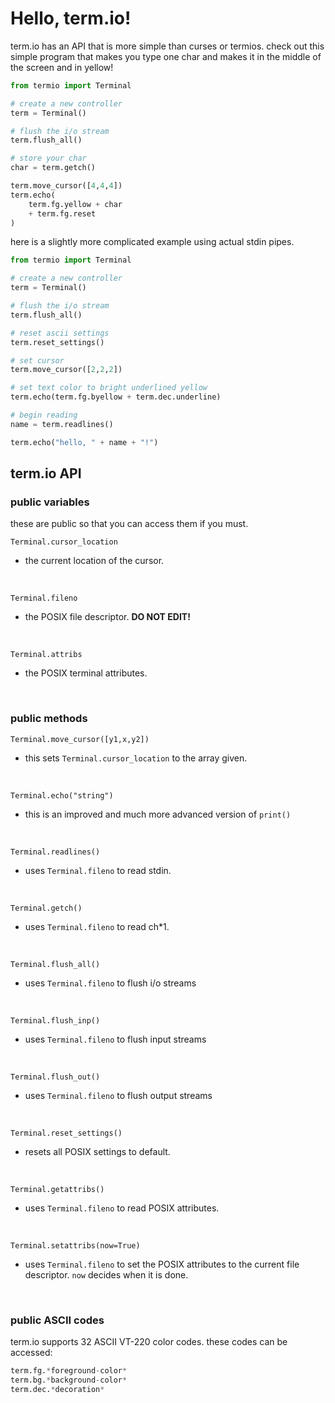 # Hello, term.io!
term.io has an API that is more simple than curses or termios. check 
out this simple program that makes you type one char and makes
it in the middle of the screen and in yellow!

```python
from termio import Terminal

# create a new controller
term = Terminal()

# flush the i/o stream
term.flush_all()

# store your char
char = term.getch()

term.move_cursor([4,4,4])
term.echo(
    term.fg.yellow + char 
    + term.fg.reset
)

```
here is a slightly more complicated example using
actual stdin pipes. 
```python
from termio import Terminal

# create a new controller
term = Terminal()

# flush the i/o stream
term.flush_all() 

# reset ascii settings
term.reset_settings()

# set cursor 
term.move_cursor([2,2,2])

# set text color to bright underlined yellow
term.echo(term.fg.byellow + term.dec.underline)

# begin reading
name = term.readlines()

term.echo("hello, " + name + "!")
```

## term.io API

### public variables
these are public so that you can access them if you must.

```Terminal.cursor_location``` 
* the current location of the cursor. 
<br>

```Terminal.fileno```
* the POSIX file descriptor. **DO NOT EDIT!**
<br>

```Terminal.attribs```
* the POSIX terminal attributes. 
<br>

### public methods

```Terminal.move_cursor([y1,x,y2])```
* this sets ```Terminal.cursor_location``` to the array given.
<br>

```Terminal.echo("string")```
* this is an improved and much more advanced version of ```print()``` 
<br>

```Terminal.readlines()```
* uses ```Terminal.fileno``` to read stdin.
<br>

```Terminal.getch()```
* uses ```Terminal.fileno``` to read ch*1.
<br>

```Terminal.flush_all()```
* uses ```Terminal.fileno``` to flush i/o streams
<br>

```Terminal.flush_inp()```
* uses ```Terminal.fileno``` to flush input streams
<br>

```Terminal.flush_out()```
* uses ```Terminal.fileno``` to flush output streams
<br>

```Terminal.reset_settings()```
* resets all POSIX settings to default.
<br>

```Terminal.getattribs()```
* uses ```Terminal.fileno``` to read POSIX attributes.
<br>

```Terminal.setattribs(now=True)```
* uses ```Terminal.fileno``` to set the POSIX attributes to the
  current file descriptor. ```now``` decides when it is done. 
<br>

### public ASCII codes
term.io supports 32 ASCII VT-220 color codes. these codes
can be accessed:
```python
term.fg.*foreground-color*
term.bg.*background-color*
term.dec.*decoration*
```

